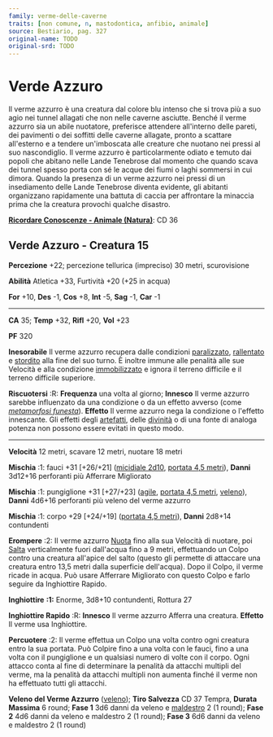```yaml
---
family: verme-delle-caverne
traits: [non comune, n, mastodontica, anfibio, animale]
source: Bestiario, pag. 327
original-name: TODO
original-srd: TODO
---
```


# Verde Azzuro

Il verme azzurro è una creatura dal colore blu intenso che si trova più a suo
agio nei tunnel allagati che non nelle caverne asciutte. Benché il verme azzurro
sia un abile nuotatore, preferisce attendere all'interno delle pareti, dei
pavimenti o dei soffitti delle caverne allagate, pronto a scattare all'esterno e
a tendere un'imboscata alle creature che nuotano nei pressi al suo nascondiglio.
Il verme azzurro è particolarmente odiato e temuto dai popoli che abitano nelle
Lande Tenebrose dal momento che quando scava dei tunnel spesso porta con sé le
acque dei fiumi o laghi sommersi in cui dimora. Quando la presenza di un verme
azzurro nei pressi di un insediamento delle Lande Tenebrose diventa evidente,
gli abitanti organizzano rapidamente una battuta di caccia per affrontare la
minaccia prima che la creatura provochi qualche disastro.

**[Ricordare Conoscenze - Animale (Natura)](/azioni/abilita/ricordare-conoscenze)**:
CD 36

## Verde Azzuro - Creatura 15

**Percezione** +22; percezione tellurica (impreciso) 30 metri, scurovisione

**Abilità** Atletica +33, Furtività +20 (+25 in acqua)

**For** +10, **Des** -1, **Cos** +8, **Int** -5, **Sag** -1, **Car** -1

---

**CA** 35; **Temp** +32, **Rifl** +20, **Vol** +23

**PF** 320

**Inesorabile** Il verme azzurro recupera dalle condizioni
[paralizzato](/condizioni/paralizzato), [rallentato](/condizioni/rallentato) e
[stordito](/condizioni/stordito) alla fine del suo turno. È inoltre immune alle
penalità alle sue Velocità e alla condizione
[immobilizzato](/condizioni/immobilizzato) e ignora il terreno difficile e il
terreno difficile superiore.

**Riscuotersi** :R: **Frequenza** una volta al giorno; **Innesco** Il verme
azzurro sarebbe influenzato da una condizione o da un effetto avverso (come
_[metamorfosi funesta](/incantesimi/metamorfosi-funesta)_). **Effetto** Il verme
azzurro nega la condizione o l'effetto innescante. Gli effetti degli
[artefatti](/tratti/artefatto), delle [divinità](/divinità/) o di una fonte di
analoga potenza non possono essere evitati in questo modo.

---

**Velocità** 12 metri, scavare 12 metri, nuotare 18 metri

**Mischia** :1: fauci +31 \[+26/+21] ([micidiale 2d10](/tratti/micidiale),
[portata 4,5 metri](/tratti/portata)), **Danni** 3d12+16 perforanti più
Afferrare Migliorato

**Mischia** :1: pungiglione +31 \[+27/+23] ([agile](/tratti/agile),
[portata 4,5 metri](/tratti/portata), [veleno](/tratti/veleno)), **Danni**
4d6+16 perforanti più veleno del verme azzurro

**Mischia** :1: corpo +29 \[+24/+19] ([portata 4,5 metri](/tratti/portata)),
**Danni** 2d8+14 contundenti

**Erompere** :2: Il verme azzurro [Nuota](/azioni/abilita/nuotare) fino alla sua
Velocità di nuotare, poi [Salta](/azioni/base/saltare) verticalmente fuori
dall'acqua fino a 9 metri, effettuando un Colpo contro una creatura all'apice
del salto (questo gli permette di attaccare una creatura entro 13,5 metri dalla
superficie dell'acqua). Dopo il Colpo, il verme ricade in acqua. Può usare
Afferrare Migliorato con questo Colpo e farlo seguire da Inghiottire Rapido.

**Inghiottire** **:1:** Enorme, 3d8+10 contundenti, Rottura 27

**Inghiottire Rapido** :R: **Innesco** Il verme azzurro Afferra una creatura.
**Effetto** Il verme usa Inghiottire.

**Percuotere** :2: Il verme effettua un Colpo una volta contro ogni creatura
entro la sua portata. Può Colpire fino a una volta con le fauci, fino a una
volta con il pungiglione e un qualsiasi numero di volte con il corpo. Ogni
attacco conta al fine di determinare la penalità da attacchi multipli del verme,
ma la penalità da attacchi multipli non aumenta finché il verme non ha
effettuato tutti gli attacchi.

**Veleno del Verme Azzurro** ([veleno](/tratti/veleno)); **Tiro Salvezza** CD 37
Tempra, **Durata Massima** 6 round; **Fase 1** 3d6 danni da veleno e
[maldestro](/condizioni/maldestro) 2 (1 round); **Fase 2** 4d6 danni da veleno e
maldestro 2 (1 round); **Fase 3** 6d6 danni da veleno e maldestro 2 (1 round)
